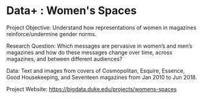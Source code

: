 # Data+ : Women's Spaces 

Project Objective: Understand how representations of women in magazines reinforce/undermine gender norms.

Research Question: Which messages are pervasive in women’s and men’s magazines and how do these messages change over time, across magazines, and between different audiences?

Data: Text and images from covers of Cosmopolitan, Esquire, Essence, Good Housekeeping, and Seventeen magazines from Jan 2010 to Jun 2018.

Project Website: https://bigdata.duke.edu/projects/womens-spaces
